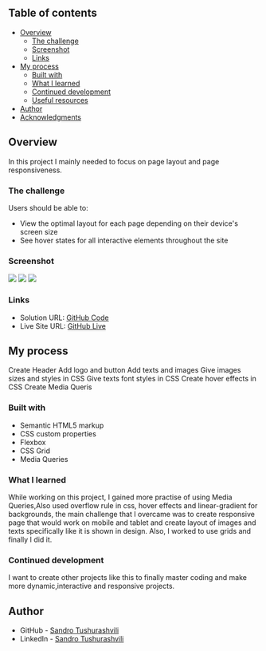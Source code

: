 ## Table of contents

- [Overview](#overview)
  - [The challenge](#the-challenge)
  - [Screenshot](#screenshot)
  - [Links](#links)
- [My process](#my-process)
  - [Built with](#built-with)
  - [What I learned](#what-i-learned)
  - [Continued development](#continued-development)
  - [Useful resources](#useful-resources)
- [Author](#author)
- [Acknowledgments](#acknowledgments)


## Overview

In this project I mainly needed to focus on page layout and page responsiveness.

### The challenge

Users should be able to:

- View the optimal layout for each page depending on their device's screen size
- See hover states for all interactive elements throughout the site

### Screenshot

![](./Images/desktop-image.png)
![](./Images/tablet-image.png)
![](./Images/tablet-image.png)

### Links

- Solution URL: [GitHub Code](https://github.com/Tusho7/Skilled-Elearning-Landing-Page)
- Live Site URL: [GitHub Live](https://tusho7.github.io/Skilled-Elearning-Landing-Page/)

## My process

Create Header
Add logo and button
Add texts and images
Give images sizes and styles in CSS
Give texts font styles in CSS
Create hover effects in CSS
Create Media Queris

### Built with

- Semantic HTML5 markup
- CSS custom properties
- Flexbox
- CSS Grid
- Media Queries

### What I learned

While working on this project, I gained more practise of using Media Queries,Also used overflow rule in css, hover effects and linear-gradient for backgrounds, the main challenge that I overcame was to create responsive page that would work on mobile and tablet and create layout of images and texts specifically like it is shown in design. Also, I worked to use grids and finally I did it. 

### Continued development

I want to create other projects like this to finally master coding and make more dynamic,interactive and responsive projects.

## Author

- GitHub - [Sandro Tushurashvili](https://github.com/Tusho7)
- LinkedIn - [Sandro Tushurashvili](https://www.linkedin.com/in/sandro-tushurashvili/)